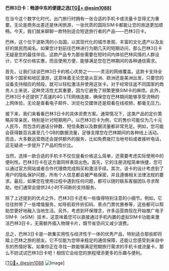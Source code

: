 **巴林3日卡：畅游中东的便捷之选[[TG💪+ @esim1088](https://t.me/s/esim1088)]**

在当今这个数字化时代，出门旅行时拥有一张合适的手机卡或流量卡显得尤为重要。无论是商务出差还是休闲旅游，一张优质的国际SIM卡都能让您的旅途更加顺畅。今天，我们就来聊聊一款特别适合短途旅行者的产品——巴林3日卡。

巴林，这个位于波斯湾的小岛国，以其现代化的城市景观、丰富的文化遗产以及友好的居民而闻名。如果您计划前往巴林进行为期几天的短期访问，那么巴林3日卡无疑是您的最佳伴侣。这款产品专为那些需要在短时间内体验巴林风情的人群设计，它不仅价格实惠，而且使用方便，能够满足您在巴林期间的各种通信需求。

首先，让我们谈谈巴林3日卡的核心优势之一——灵活的网络覆盖。这款卡支持全球多个国家和地区漫游，这意味着无论您是从亚洲、欧洲还是美洲出发，只要您的设备支持相应的频段，就可以轻松激活并使用这张卡。对于经常往返不同国家的商务人士来说，这种灵活性尤其重要，因为它避免了频繁更换SIM卡的麻烦。此外，巴林3日卡还提供了高速的4G LTE网络连接，确保您在巴林期间能够享受流畅的上网体验，无论是查看电子邮件、浏览社交媒体还是观看在线视频，都毫无压力。

接下来，我们来看看巴林3日卡的具体资费方案。通常情况下，这类产品的定价策略非常亲民，特别是针对短期用户。以巴林3日卡为例，它的售价可能仅为几十元人民币，而包含的通话分钟数、短信条数以及数据流量都非常充足。例如，您可能会获得数百兆甚至几个GB的数据流量，足够支撑您在巴林期间的各种线上活动。而且，大多数运营商还会提供额外的服务，比如免费拨打当地号码或者接听电话，这无疑进一步提升了产品的性价比。

当然，选择一款合适的手机卡不仅仅是看价格这么简单，还需要考虑实际使用中的便利性。巴林3日卡在这方面同样表现出色。首先，它的注册流程简单快捷，您可以通过官方网站或者合作代理商完成购买和激活手续。其次，该卡的设计考虑到了用户的隐私保护问题，所有个人信息都会被严格保密，并且遵循相关法律法规的要求。最后，如果您在使用过程中遇到任何问题，都可以随时联系客服团队寻求帮助，他们通常会提供24小时不间断的支持服务。

除了上述提到的优点之外，巴林3日卡还有一些值得特别注意的小细节。例如，它往往附带了一些增值服务，如导航软件折扣码、景点门票优惠券等，这些都可以帮助您更好地融入当地生活。另外，考虑到环保理念，许多运营商现在开始推广电子SIM卡（eSIM）技术，这意味着您可以直接通过手机内置的虚拟SIM卡功能来激活巴林3日卡，无需额外插入物理卡片，既节省空间又减少浪费。

总之，巴林3日卡是一款集实用性与经济性于一体的优秀产品，特别适合那些即将踏上巴林之旅的朋友。它不仅能为您带来稳定的通信保障，还能让您感受到来自中东的热情好客。如果你正在寻找一款能够满足短期旅行需求的手机卡或流量卡，那么不妨试试巴林3日卡吧！相信它会给您的旅程增添更多的乐趣与便利。

[[TG💪+ @esim1088](https://t.me/s/esim1088) ![Image](https://i.postimg.cc/4NQfJmqS/Snipaste-2025-05-13-00-14-12.png)]